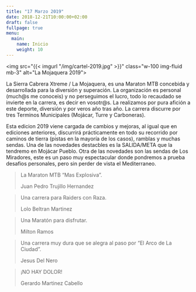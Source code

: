 ```yaml
---
title: "17 Marzo 2019"
date: 2018-12-21T10:00:00+02:00
draft: false
fullpage: true
menu:
  main:
    name: Inicio
    weight: 10
---
```


<img src="{{< imgurl "/img/cartel-2019.jpg" >}}" class="w-100 img-fluid mb-3" alt="La Mojaquera 2019">

<main class="container">
    <p class="mb-3">
        La Sierra Cabrera Xtreme / La Mojaquera, es una Maraton MTB concebida y desarrollada para la diversión
        y superación. La organización es personal (much@s me conoceis) y no perseguimos el lucro, todo lo
        recaudado se invierte en la carrera, es decir en vosotr@s. La realizamos por pura afición a este
        deporte, diversión y por veros año tras año. La carrera discurre por tres Terminos Municipales
        (Mojácar, Turre y Carboneras).
    </p>
    <p class="mb-5">
        Esta edicion 2019 viene cargada de cambios y mejoras, al igual que en ediciones anteriores, discurrirá prácticamente en
        todo su recorrido por caminos de tierra (pistas en la mayoría de los casos), ramblas y muchas sendas.
        Una de las novedades destacbles es la SALIDA/META que la tendremo en Mojácar Pueblo. Otra de las novedades son 
        las sendas de Los Miradores, este es un paso muy espectacular donde pondremos a prueba desafios personales, 
        pero sin perder de vista el Mediterraneo.
    </p>
    <div class="card-deck mb-5">
        <div class="card border-primary mb-3" style="min-width: 256px;">
        <div class="card-body text-primary">
            <blockquote class="blockquote mb-0">
            <p>La Maraton MTB “Mas Explosiva”.</p>
            <footer class="blockquote-footer">Juan Pedro Trujillo Hernandez</footer>
            </blockquote>
        </div>
        </div>
        <div class="card border-primary mb-3" style="min-width: 256px;">
        <div class="card-body text-primary">
            <blockquote class="blockquote mb-0">
            <p>Una carrera para Raiders con Raza.</p>
            <footer class="blockquote-footer">Lolo Beltran Martinez</footer>
            </blockquote>
        </div>
        </div>
        <div class="card border-primary mb-3" style="min-width: 256px;">
        <div class="card-body text-primary">
            <blockquote class="blockquote mb-0">
            <p>Una Maratón para disfrutar.</p>
            <footer class="blockquote-footer">Milton Ramos</footer>
            </blockquote>
        </div>
        </div>
        <div class="card border-primary mb-3" style="min-width: 256px;">
        <div class="card-body text-primary">
            <blockquote class="blockquote mb-0">
            <p>Una carrera muy dura que se alegra al paso por “El Arco de La Ciudad”.</p>
            <footer class="blockquote-footer">Jesus Del Nero</footer>
            </blockquote>
        </div>
        </div>
        <div class="card border-primary mb-3" style="min-width: 256px;">
        <div class="card-body text-primary">
            <blockquote class="blockquote mb-0">
            <p>¡NO HAY DOLOR!</p>
            <footer class="blockquote-footer">Gerardo Martinez Cabello</footer>
            </blockquote>
        </div>
        </div>
    </div>
</main>
